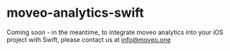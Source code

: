 # moveo-analytics-swift

Coming soon - in the meantime, to integrate moveo analytics into your iOS project with Swift, please contact us at info@moveo.one
